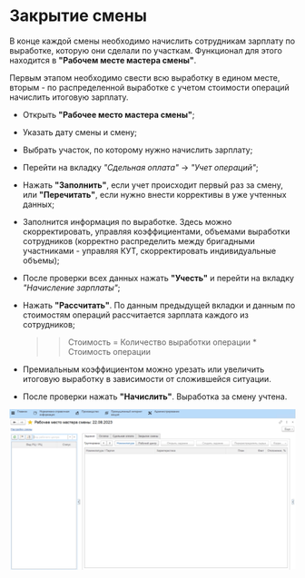 # Закрытие смены

В конце каждой смены необходимо начислить сотрудникам зарплату по выработке, которую они сделали по участкам. Функционал для этого находится в **"Рабочем месте мастера смены"**.

Первым этапом необходимо свести всю выработку в едином месте, вторым - по распределенной выработке с учетом стоимости операций начислить итоговую зарплату.

- Открыть **"Рабочее место мастера смены"**;
- Указать дату смены и смену;
- Выбрать участок, по которому нужно начислить зарплату;
- Перейти на вкладку *"Сдельная оплата"* -\> *"Учет операций"*;
- Нажать **"Заполнить"**, если учет происходит первый раз за смену, или **"Перечитать"**, если нужно внести коррективы в уже учтенных данных;
- Заполнится информация по выработке. Здесь можно скорректировать, управляя коэффициентами, объемами выработки сотрудников (корректно распределить между бригадными участниками - управляя КУТ, скорректировать индивидуальные объемы);
- После проверки всех данных нажать **"Учесть"** и перейти на вкладку *"Начисление зарплаты"*;
- Нажать **"Рассчитать"**. По данным предыдущей вкладки и данным по стоимостям операций рассчитается зарплата каждого из сотрудников;

    >> Стоимость = Количество выработки операции \* Стоимость операции  

- Премиальным коэффициентом можно урезать или увеличить итоговую выработку в зависимости от сложившейся ситуации.
- После проверки нажать **"Начислить"**. Выработка за смену учтена.

![](CloseWorkShift.assets/1.gif)
